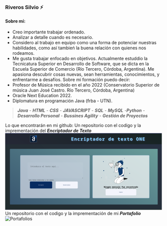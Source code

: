 ### Riveros Silvio ⚡ 

#### Sobre mí:
- Creo importante trabajar ordenado.
- Analizar a detalle cuando es necesario.
- Considero al trabajo en equipo como una forma de potenciar nuestras habilidades, como así tambień la buena relación con quienes nos rodeamos.
- Me gusta trabajar enfocado en objetivos.
Actualmente estuddio la Tecnicatura Superior en Desarrollo de Software, que se dicta en la Escuela Superior de Comercio (Río Tercero, Córdoba, Argentina).
Me apasiona descubrir cosas nuevas, sean herramientas, conocimientos, y enfrentarme a desafíos.
Sobre mi formación puedo decir: 
- Profesor de Música recibido en el año 2022 (Conservatorio Superior de música Juan José Castro. Río Tercero, Córdoba, Argentina)
- Oracle Next Education 2022.
- Diplomatura en programación Java (frba - UTN).

> ***Java*** - ***HTML*** - ***CSS*** - ***JAVASCRIPT*** - ***SQL*** - ***MySQL*** -***Python*** -
***Desarrollo Personal*** - ***Bussines Agility*** - ***Gestión de Proyectos***


Lo que encontrarán en mi github:
Un repositorio con el codigo y la imprementación del ***Encriptador de Texto***
![Encriptador](https://github.com/SilvioAlfredo/SilvioAlfredo/blob/main/Pasted%20image%2020230220162620.png)
Un repositorio con el codigo y la imprementación de mi ***Portafolio***
![Portafolios](https://github.com/SilvioAlfredo/SilvioAlfredo/assets/68716254/f66d924e-5291-4c40-91cd-6bfabb3cb762)


